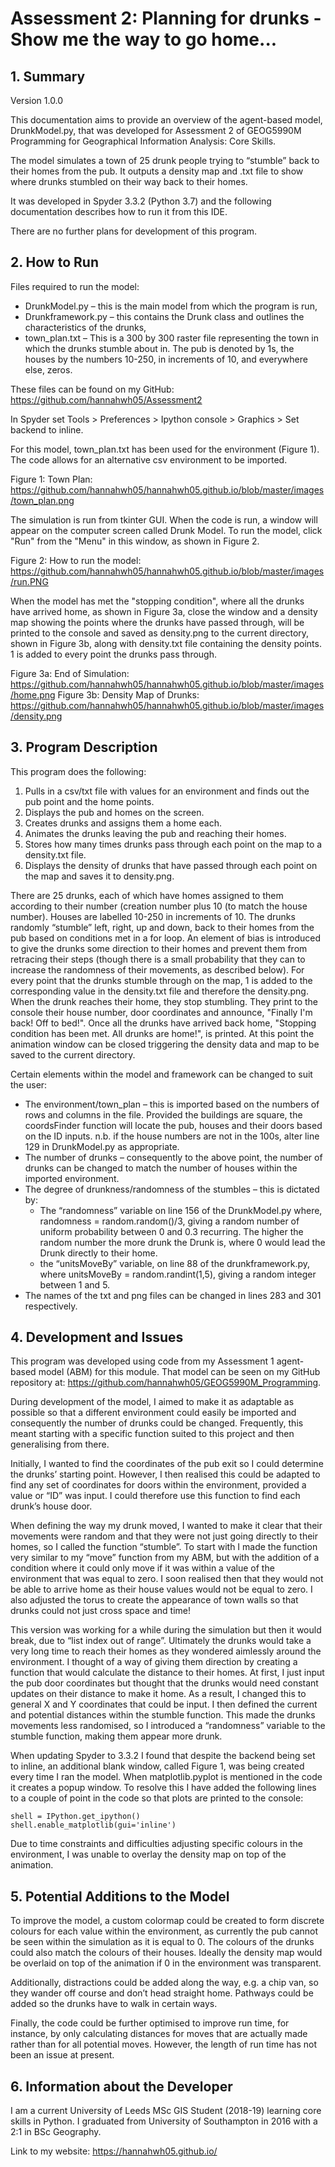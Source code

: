 # Assessment 2: Planning for drunks - Show me the way to go home...

## 1.	Summary 

Version 1.0.0

This documentation aims to provide an overview of the agent-based model, DrunkModel.py, that was developed for Assessment 2 of  GEOG5990M Programming for Geographical Information Analysis: Core Skills. 

The model simulates a town of 25 drunk people trying to “stumble” back to their homes from the pub. It outputs a density map and .txt file to show where drunks stumbled on their way back to their homes. 

It was developed in Spyder 3.3.2 (Python 3.7) and the following documentation describes how to run it from this IDE. 

There are no further plans for development of this program. 

## 2.	How to Run

Files required to run the model:
* DrunkModel.py – this is the main model from which the program is run,
* Drunkframework.py – this contains the Drunk class and outlines the characteristics of the drunks,
* town_plan.txt – This is a 300 by 300 raster file representing the town in which the drunks stumble about in. The pub is denoted by 1s, the houses by the numbers 10-250, in increments of 10, and everywhere else, zeros. 

These files can be found on my GitHub: <https://github.com/hannahwh05/Assessment2>

In Spyder set Tools > Preferences > Ipython console > Graphics > Set backend 
to inline.

For this model, town_plan.txt has been used for the environment (Figure 1). The code allows for an alternative csv environment to be imported.

Figure 1: Town Plan: <https://github.com/hannahwh05/hannahwh05.github.io/blob/master/images/town_plan.png>
      

The simulation is run from tkinter GUI. When the code is run, a window will appear on the computer screen called Drunk Model. To run the model, click "Run" from the "Menu" in this window, as shown in Figure 2.

Figure 2: How to run the model: <https://github.com/hannahwh05/hannahwh05.github.io/blob/master/images/run.PNG>
      
When the model has met the "stopping condition", where all the drunks have arrived home, as shown in Figure 3a, close the window and a density map showing the points where the drunks have passed through, will be printed to the console and saved as density.png to the current directory, shown in Figure 3b, along with density.txt file containing the density points. 1 is added to every point the drunks pass through. 

Figure 3a: End of Simulation: <https://github.com/hannahwh05/hannahwh05.github.io/blob/master/images/home.png>
Figure 3b: Density Map of Drunks: <https://github.com/hannahwh05/hannahwh05.github.io/blob/master/images/density.png>
      
## 3.	Program Description

This program does the following:
1.	Pulls in a csv/txt file with values for an environment and finds out the pub point and the home points.
2.	Displays the pub and homes on the screen.
3.	Creates drunks and assigns them a home each.
4.	Animates the drunks leaving the pub and reaching their homes.
5.	Stores how many times drunks pass through each point on the map to a density.txt file.
6.	Displays the density of drunks that have passed through each point on the map and saves it to density.png.


There are 25 drunks, each of which have homes assigned to them according to their number (creation number plus 10 (to match the house number). Houses are labelled 10-250 in increments of 10. The drunks randomly “stumble” left, right, up and down, back to their homes from the pub based on conditions met in a for loop. An element of bias is introduced to give the drunks some direction to their homes and prevent them from retracing their steps (though there is a small probability that they can to increase the randomness of their movements, as described below). For every point that the drunks stumble through on the map, 1 is added to the corresponding value in the density.txt file and therefore the density.png. When the drunk reaches their home, they stop stumbling. They print to the console their house number, door coordinates and announce, "Finally I'm back! Off to bed!". Once all the drunks have arrived back home, "Stopping condition has been met. All drunks are home!", is printed. At this point the animation window can be closed triggering the density data and map to be saved to the current directory. 

Certain elements within the model and framework can be changed to suit the user:
* The environment/town_plan – this is imported based on the numbers of rows and columns in the file. Provided the buildings are square, the coordsFinder function will locate the pub, houses and their doors based on the ID inputs. n.b. if the house numbers are not in the 100s, alter line 129 in DrunkModel.py as appropriate.
* The number of drunks – consequently to the above point, the number of drunks can be changed to match the number of houses within the imported environment.
* The degree of drunkness/randomness of the stumbles – this is dictated by:
  * The “randomness” variable on line 156 of the DrunkModel.py where, randomness = random.random()/3, giving a random number of uniform probability between 0 and 0.3 recurring. The higher the random number the more drunk the Drunk is, where 0 would lead the Drunk directly to their home. 
  * the “unitsMoveBy” variable, on line 88 of the drunkframework.py, where unitsMoveBy = random.randint(1,5), giving a random integer between 1 and 5. 
* The names of the txt and png files can be changed in lines 283 and 301 respectively.


## 4.	Development and Issues

This program was developed using code from my Assessment 1 agent-based model (ABM) for this module. That model can be seen on my GitHub repository at: <https://github.com/hannahwh05/GEOG5990M_Programming>.

During development of the model, I aimed to make it as adaptable as possible so that a different environment could easily be imported and consequently the number of drunks could be changed. Frequently, this meant starting with a specific function suited to this project and then generalising from there.  

Initially, I wanted to find the coordinates of the pub exit so I could determine the drunks’ starting point. However, I then realised this could be adapted to find any set of coordinates for doors within the environment, provided a value or “ID” was input. I could therefore use this function to find each drunk’s house door. 

When defining the way my drunk moved, I wanted to make it clear that their movements were random and that they were not just going directly to their homes, so I called the function “stumble”. To start with I made the function very similar to my “move” function from my ABM, but with the addition of a condition where it could only move if it was within a value of the environment that was equal to zero. I soon realised then that they would not be able to arrive home as their house values would not be equal to zero. I also adjusted the torus to create the appearance of town walls so that drunks could not just cross space and time! 

This version was working for a while during the simulation but then it would break, due to “list index out of range”. Ultimately the drunks would take a very long time to reach their homes as they wondered aimlessly around the environment. I thought of a way of giving them direction by creating a function that would calculate the distance to their homes. At first, I just input the pub door coordinates but thought that the drunks would need constant updates on their distance to make it home. As a result, I changed this to general X and Y coordinates that could be input. I then defined the current and potential distances within the stumble function. This made the drunks movements less randomised, so I introduced a “randomness” variable to the stumble function, making them appear more drunk. 

When updating Spyder to 3.3.2 I found that despite the backend being set to inline, an additional blank window, called Figure 1, was being created every time I ran the model. When matplotlib.pyplot is mentioned in the code it creates a popup window. To resolve this I have added the following lines to a couple of point in the code so that plots are printed to the console:
 
 ```
shell = IPython.get_ipython()
shell.enable_matplotlib(gui='inline')
```

Due to time constraints and difficulties adjusting specific colours in the environment, I was unable to overlay the density map on top of the animation. 

## 5.	Potential Additions to the Model

To improve the model, a custom colormap could be created to form discrete colours for each value within the environment, as currently the pub cannot be seen within the simulation as it is equal to 0. The colours of the drunks could also match the colours of their houses. Ideally the density map would be overlaid on top of the animation if 0 in the environment was transparent.   

Additionally, distractions could be added along the way, e.g. a chip van, so they wander off course and don’t head straight home.  Pathways could be added so the drunks have to walk in certain ways. 

Finally, the code could be further optimised to improve run time, for instance, by only calculating distances for moves that are actually made rather than for all potential moves. However, the length of run time has not been an issue at present. 

## 6.	Information about the Developer

I am a current University of Leeds MSc GIS Student (2018-19) learning core skills in Python. I graduated from University of Southampton in 2016 with a 2:1 in BSc Geography. 

Link to my website: <https://hannahwh05.github.io/>

